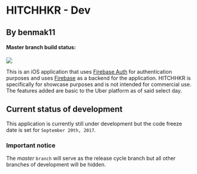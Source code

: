# HITCHHKR - Dev

## By benmak11

#### Master branch build status:
![](https://travis-ci.org/benmak11/hitchhkr-dev.svg?branch=master)


This is an iOS application that uses [Firebase Auth](https://firebase.google.com/docs/auth/) for authentication purposes and uses [Firebase](https://firebase.google.com/) as a backend for the application. HITCHHKR is specifically for showcase purposes and is not intended for commercial use. The features added are basic to the Uber platform as of said select day.

## Current status of development

This application is currently still under development but the code freeze date is set for `September 20th, 2017`.

### Important notice

The *master* `branch` will serve as the release cycle branch but all other branches of development will be hidden.
